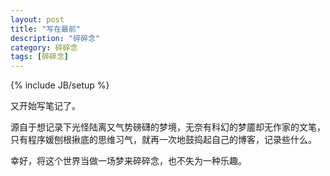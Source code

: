 ```yaml
---
layout: post
title: "写在最前"
description: "碎碎念"
category: 碎碎念
tags: [碎碎念]
---
```

{% include JB/setup %}

又开始写笔记了。

源自于想记录下光怪陆离又气势磅礴的梦境，无奈有科幻的梦靥却无作家的文笔，只有程序媛刨根揪底的思维习气，就再一次地鼓捣起自己的博客，记录些什么。

幸好，将这个世界当做一场梦来碎碎念，也不失为一种乐趣。